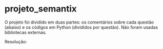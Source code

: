 # projeto_semantix

O projeto foi dividido em duas partes: os comentários sobre cada questão (abaixo) e os códigos em Python (divididos por questão).
Não foram usadas bibliotecas externas.

Resolução:

